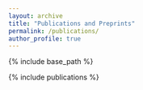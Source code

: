```yaml
---
layout: archive
title: "Publications and Preprints"
permalink: /publications/
author_profile: true
---
```


{% include base_path %}

<style type="text/css">
	.paper_metadata a {
		text-decoration: none!important;
		color: #494e52;
	}
	table, th, td {
		border: 0px solid black;
	}
	table.pub_table {
		width: 100%;
		font-size: 12pt;
	}
	td.pub_td1 {
		width: 33%;
	}
	td.pub_td2 {
		width: 67%;
	}
	span.subbullet {
		font-size: 11pt;
		margin-left: 20px
	}

    /* Style the gallery */
    #gallery {
		/* display: block; */
		display: flex;
		flex-wrap: wrap;
    }

    /* Style the art pieces */
    .gallery-row {
		display: block; /* Display the art pieces in a row */
		width: 100%; /* Set the width of each art piece to 30% of the gallery width */
    }

    .art-piece {
		width: 30%; /* Set the width of each art piece to 30% of the gallery width */
		margin: 1%; /* Add some margin around each art piece */
    }

    /* Style the images */
    .art-piece img {
    	cursor: pointer;
		width: 100%;
    }
	
	/* Style the modals */
	#modal {
		display: none;
		margin: auto;
		position: fixed;
		z-index: 1; /* Sit on top */
		left: 50%;
		top: 50%;
		transform: translate(-50%, -50%);
		--r: 1/1;
		aspect-ratio: var(--r);
		width:min(90%, min(960px, 90vh*(var(--r))));
		justify-content: center;
		align-items: center;
		box-sizing: border-box;
		padding: 10px;
		overflow: auto;
		background-color: rgba(0,0,0,0.9); /* Black w/ opacity */
	}
	
	.button {
		display: none;
		background: white;
		border-radius: 50%;
		box-shadow: 0 4px 12px rgb(0 0 0 / 15%);
		position: fixed;
		cursor: pointer;
		margin-left: 2px;
		margin-right: 2px;
		margin-top: -20px;
  		color: rgb(102, 102, 102);
		opacity: 1;
		transition-duration: .2s;
		transition-property: opacity;
		z-index: 3;
		top: 50%;
		align-items: center;
		border: none;
		justify-content: center;
		padding: 2px 10px 4px;
	}
	#leftarrow {
		left: 5px;
	}
	#rightarrow {
		right: 5px;
	}

</style>
<script src="assets/js/gallery.js"></script>
<script src="https://unpkg.com/vanilla-back-to-top@7.2.1/dist/vanilla-back-to-top.min.js"></script>
<script>addBackToTop({
  diameter: 56,
  backgroundColor: 'rgb(255, 82, 82)',
  textColor: '#fff'
})</script>

<!-- You can also find my articles on <a href="https://scholar.google.com/citations?user=lbkkJdoAAAAJ&hl=zh-CN">my Google Scholar profile</a>. -->

{% include publications %}
